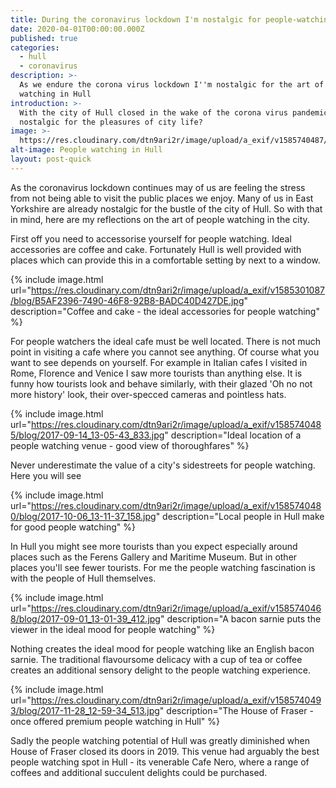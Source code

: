 ```yaml
---
title: During the coronavirus lockdown I'm nostalgic for people-watching in Hull
date: 2020-04-01T00:00:00.000Z
published: true
categories:
  - hull
  - coronavirus
description: >-
  As we endure the corona virus lockdown I''m nostalgic for the art of people
  watching in Hull
introduction: >-
  With the city of Hull closed in the wake of the corona virus pandemic, are we
  nostalgic for the pleasures of city life?
image: >-
  https://res.cloudinary.com/dtn9ari2r/image/upload/a_exif/v1585740487/blog/2017-11-27_12-48-51_016.jpg
alt-image: People watching in Hull
layout: post-quick
---
```


As the coronavirus lockdown continues may of us are feeling the stress from not being able to visit the public places we enjoy. Many of us in East Yorkshire are already nostalgic for the bustle of the city of Hull. So with that in mind, here are my reflections on the art of people watching in the city.

First off you need to accessorise yourself for people watching. Ideal accessories are coffee and cake. Fortunately Hull is well provided with places which can provide this in a comfortable setting by next to a window.

{% include image.html url="https://res.cloudinary.com/dtn9ari2r/image/upload/a_exif/v1585301087/blog/B5AF2396-7490-46F8-92B8-BADC40D427DE.jpg" description="Coffee and cake - the ideal accessories for people watching" %}

For people watchers the ideal cafe must be well located. There is not much point in visiting a cafe where you cannot see anything. Of course what you want to see depends on yourself. For example in Italian cafes I visited in Rome, Florence and Venice I saw more tourists than anything else. It is funny how tourists look and behave similarly, with their glazed 'Oh no not more history' look, their over-specced cameras and pointless hats.

{% include image.html url="https://res.cloudinary.com/dtn9ari2r/image/upload/a_exif/v1585740485/blog/2017-09-14_13-05-43_833.jpg" description="Ideal location of a people watching venue - good view of thoroughfares" %}

Never underestimate the value of a city's sidestreets for people watching. Here you will see 

{% include image.html url="https://res.cloudinary.com/dtn9ari2r/image/upload/a_exif/v1585740480/blog/2017-10-06_13-11-37_158.jpg" description="Local people in Hull make for good people watching" %}

In Hull you might see more tourists than you expect especially around places such as the Ferens Gallery and Maritime Museum. But in other places you'll see fewer tourists. For me the people watching fascination is with the people of Hull themselves. 

{% include image.html url="https://res.cloudinary.com/dtn9ari2r/image/upload/a_exif/v1585740468/blog/2017-09-01_13-01-39_412.jpg" description="A bacon sarnie puts the viewer in the ideal mood for people watching" %}

Nothing creates the ideal mood for people watching like an English bacon sarnie. The traditional flavoursome delicacy with a cup of tea or coffee creates an additional sensory delight to the people watching experience.

{% include image.html url="https://res.cloudinary.com/dtn9ari2r/image/upload/a_exif/v1585740493/blog/2017-11-28_12-59-34_513.jpg" description="The House of Fraser - once offered premium people watching in Hull" %}

Sadly the people watching potential of Hull was greatly diminished when House of Fraser closed its doors in 2019. This venue had arguably the best people watching spot in Hull - its venerable Cafe Nero, where a range of coffees and additional succulent delights could be purchased. 






